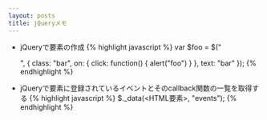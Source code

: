 ```yaml
---
layout: posts
title: jQueryメモ 
---
```

  
* jQueryで要素の作成
{% highlight javascript %}
var $foo = $("<div/>", {
    class: "bar",
    on: {
        click: function() { alert("foo") }
    },
    text: "bar"
});
{% endhighlight %}

* jQueryで要素に登録されているイベントとそのcallback関数の一覧を取得する
{% highlight javascript %}
$._data(<HTML要素>, "events");
{% endhighlight %}
